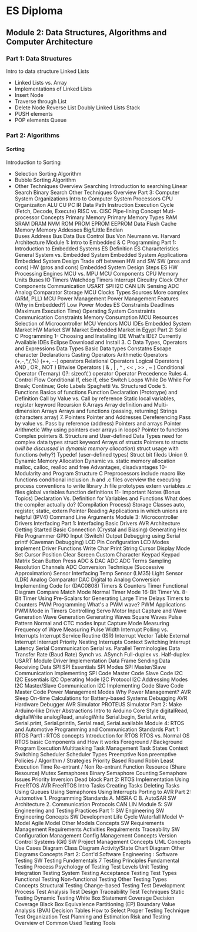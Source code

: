 # ES Diploma
## Module 2: Data Structures, Algorithms and Computer Architecture
### Part 1: Data Structures
Intro to data structure
Linked Lists
- Linked Lists vs. Array
- Implementations of Linked Lists
- Insert Node
- Traverse through List
- Delete Node
Reverse List
Doubly Linked Lists
Stack
- PUSH elements
- POP elements
Queue
### Part 2: Algorithms
#### Sorting
Introduction to Sorting
- Selection Sorting Algorithm
- Bubble Sorting Algorithm
- Other Techniques Overview
			Searching
				Introduction to searching
				Linear Search
				Binary Search
				Other Techniques Overview
		Part 3: Computer System Organizations
			Intro to Computer System
			Processors
				CPU Organizaiton
					ALU
					CU
						PC
						IR
					Data Path
				Instruction Execution Cycle (Fetch, Decode, Execute)
				RISC vs. CISC
				Pipe-lining Concept
				Muti-processor Concepts
			Primary Memory
				Primary Memory Types
					RAM
						SRAM
						DRAM
					NVM
						ROM
						PROM
						EPROM
						EEPROM
						Data Flash
					Cache Memory
				Memory Addesses
				Big/Little Endian  
			Buses
				Address Bus
				Data Bus
				Control Bus
				Von Neumann vs. Harvard Architecture
	Module 1: Intro to Embedded & C Programming
		Part 1: Introduction to Embedded Systems
			ES Definition
			ES Characteristics
			General System vs. Embedded System
			Embedded System Applications
			Embedded System Design
				Trade off between HW and SW
				SW (pros and cons)
				HW (pros and cons)
				Embedded System Design Steps
			ES HW
				Processing Engines
				MCU vs. MPU
				MCU Components
					CPU
					Memory Units
					Buses
					IO
					Timers
					Watchdog Timers
					Interrupt Circuitry
					Clock
					Other Components
						Communication
							USART
							SPI
							I2C
							CAN
							LIN
						Sensing
							ADC
							Analog Comparator 
						Storage
				MCU Clocks
					Types
					Sources
					More complex (ARM, PLL)
				MCU Power Management
					Power Management Features (Why in Embedded?)
					Low Power Modes
			ES Constraints
				Deadlines (Maximum Execution Time)
					Operating System Constraints
				Communication Constraints
				Memory Consumption
				MCU Resources
			Selection of Microcontroller
				MCU Vendors
				MCU IDEs
			Embedded System Market
				HW Market
				SW Market
				Embedded Market in Egypt
		Part 2: Solid C Programming
			1- Choosing and Installing IDE
				What's IDE?
				Currently Available IDEs
				Eclipse Download and Install
			3. C Data Types, Operators and Expressions
				Data Types
					Basic Data types
					Constatns
						Escape character
					Declarations
					Casting
				Operators
					Arithmetic Operators (+,-,*,/,%)
					(++, --) operators
					Relational Operators
					Logical Operators ( AND , OR , NOT ) 
					Bitwise Operators ( & , | , ^ , << , >> , ~ )
					Conditional Operator (Ternary) ()?:
					sizeof( ) operator
					Operator Precedence Rules
			4. Control Flow
				Conditional
					If, else if, else
					Switch
				Loops
					While
					Do While
					For
					Break; Continue;
					Goto Labels
						Spaghetti Vs. Structured Code
			5. Functions
				Basics of functions
				Function Declaration (Prototype) and Definition
				Call by Value vs. Call by reference
				Static local variables, register keyword
				Recursion
			6.Arrays
				Array definition and Multi-dimension Arrays
				Arrays and functions (passing, returning)
				Strings (characters array)
			7. Pointers
				Pointer and Addresses
				Dereferencing 
				Pass by value vs. Pass by reference (address)
				Pointers and arrays
				Pointer Arithmetic
				Why using pointers over arrays in loops?
				Pointer to functions
				Complex pointers
			8. Structure and User-defined Data Types
				need for complex data types
				struct keyword
				Arrays of structs
				Pointers to structs (*will be discussed in dynamic memory allocation*)
				struct usage with functions (why?)
				Typedef (user-defined types)
				Struct bit fileds
				Union
			9. Dynamic Memory Allocation
				Dynamic vs. static memory allocation
				malloc, calloc, realloc and free
				Advantages, disadvantages
			10- Modularity and Program Structure
				C Preprocessors 
					include
					macro like functions
					conditional inclusion
				.h and .c files
				overview the executing process
				conventions to write library
					.h file 
						prototypes
						extern variables
					.c files
						global variables
						function definitions
			11- Important Notes (Bonus Topics) 
				Declaration Vs. Definition for Variables and Functions
				What does the compiler actually do? (Compilation Process)
				Storage Classes
					auto, register, static, extern
				Pointer Reading
				Applications in which unions are helpful (IPV4)
				Command Line Arguments
	Module 3: Microcontroller Drivers Interfacing
		Part 1: Interfacing Basic Drivers
			AVR Architecture
			Getting Started
				Basic Connection (Crystal and Biasing)
				Generating Hex File 
				Programmer
			GPIO
				Input (Switch)
				Output
			Debugging using Serial printf (Caveman Debugging)
			LCD
				Pin Configuration
				LCD Modes
				Implement Driver Functions
					Write Char
					Print String
					Cursor Display Mode
					Set Cursor Position
					Clear Screen
				Custom Character
			Keypad
				Keypad Matrix
				Scan Button Press
			ADC & DAC
				ADC
					ADC Terms
						Sampling 
						Resolution 
						Channels
					ADC Conversion Technique (Successive Approximation)
					Sensor Interfacing
						Temp Sensor (LM35)
						Light Sensor (LDR)
					Analog Comparator
				DAC
					Digital to Analog Conversion
					Implementing Code for (DAC0808)
			Timers & Counters
				Timer Functional Diagram
				Compare Match Mode
				Normal Timer Mode
				16-Bit Timer Vs. 8-Bit Timer
				Using Pre-Scalars for Generating Large Time Delays
				Timers to Counters 
			PWM Programming
				What's a PWM wave?
				PWM Applications 
				PWM Mode in Timers
				Controlling Servo Motor
			Input Capture and Wave Generation
				Wave Generation
					Generating Waves
						Square Waves
						Pulse Pattern
					Normal and CTC modes
				Input Capture Mode
					Measuring Frequency of Wave
					Measuring Pulse Width
			Interrupt
				Polling vs. Interrupts
				Interrupt Service Routine (ISR)
				Interrupt Vector Table
				External Interrupt
				Interrupt Priority 
				Nesting Interrupts
				Context Switching
				Interrupt Latency
			Serial Communication
				Serial vs. Parallel
				Terminologies 
					Data Transfer Rate (Baud Rate)
					Synch vs. ASynch
					Full-duplex vs. Half-duplex
				USART Module Driver Implementation
					Data Frame
					Sending Data
					Receiving Data
				SPI
					SPI Essentials
					SPI Modes
					SPI Master/Slave Communication
					Implementing SPI Code
						Master Code
						Slave Code
				I2C
					I2C Essentials
						I2C Operating Mode
						I2C Protocol
						I2C Addressing Modes
					I2C Master/Slave Communication
					I2C Implementing Code
						Slave Code
						Master Code
			Power Management Modes
				Why Power Management?
				AVR Sleep
				On-time Calculations for Battery-based Systems
			Debugging AVR
				Hardware Debugger
				AVR Simulator
				PROTEUS Simulator
		Part 2: Make Arduino-like Driver Abstractions
			Intro to Arduino Core Style
			digitalRead, digitalWrite
			analogRead, analogWrite
			Serial.begin, Serial.write, Serial.print, Serial.println, Serial.read, Serial.available
	Module 4: RTOS and Automotive Programming and Communication Standards
		Part 1: RTOS
			Part1 : RTOS concepts
				Introduction for RTOS
				RTOS vs. Normal OS
				RTOS basic Components and How it works
				Foreground / Background Program Execution
				Multitasking
				Task Management
					Task States
					Context Switching
				Scheduler
					Scheduler Types
						Preemptive
						Non preemptive
					Policies / Algorithm / Strategies 
						Priority Based
						Round Robin
						Least Execution Time 
				Re-entrant / Non Re-entrant Function
				Resource (Share Resource)
					Mutex
					Semaphores
						Binary Semaphore
						Counting Semaphore
						Issues
							Priority Inversion
							Dead block
			Part 2: RTOS Implementation Using FreeRTOS AVR
				FreeRTOS Intro
				Tasks
					Creating Tasks
					Deleting Tasks
				Using Queues
				Using Semaphores
				Using Interrupts
				Porting to AVR
		Part 2: Automotive
			1. Programming Standards
				A. MISRA C
				B. AutoSAR SW Architecture
			2. Communication Protocols
				CAN
				LIN
	Module 5: SW Engineering and Testing Practices
		Part 1: SW Engineering
			SW Engineering Concepts
			SW Development Life Cycle
				Waterfall Model
				V-Model
				Agile Model
				Other Models Concepts
			SW Requirements Management
				Requirements Activities
				Requirements Traceability 
			SW Configuration Management
				Config Management Concepts
				Version Control Systems (Git)
			SW Project Management Concepts
			UML Concepts
				Use Cases Diagram
				Class Diagram
				Activity/State Chart Diagram
				Other Diagrams Concepts
		Part 2: Cont'd Software Engineering : Software Testing
			SW Testing Fundementals
			7 Testing Principles
			Fundamental Testing Process
			Psychology of Testing
			Test Levels
				Unit Testing 
				Integration Testing
				System Testing
				Acceptance Testing
			Test Types
				Functional Testing
				Non-functional Testing
				Other Testing Types Concepts
					Structural Testing
					Change-based Testing
			Test Development Process
				Test Analysis
				Test Design
				Traceability
			Test Techniques
				Static Testing
				Dynamic Testing
					White Box 
						Statement Coverage
						Decision Coverage
					Black Box
						Equivalence Partitioning (EP)
						Boundary Value Analysis (BVA)
						Decision Tables
					How to Select Proper Testing Technique
			Test Organization
			Test Planning and Estimation
			Risk and Testing
			Overview of Common Used Testing Tools
